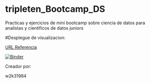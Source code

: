 # tripleten_Bootcamp_DS
Practicas y ejercicios de mini bootcamp sobre ciencia de datos para analistas y cientificos de datos juniors

#Desplegue de visualizacion:

[URL Referencia](https://mybinder.org/v2/gh/w2k31984/tripleten_Bootcamp_DS/master)

[![Binder](https://mybinder.org/badge_logo.svg)](https://mybinder.org/v2/gh/w2k31984/tripleten_Bootcamp_DS/master)

Creador por:

w2k31984

